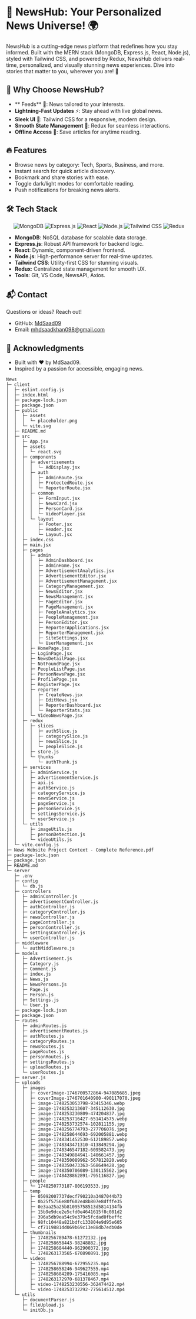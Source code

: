 # 📰 NewsHub: Your Personalized News Universe! 🌍

NewsHub is a cutting-edge news platform that redefines how you stay informed. Built with the MERN stack (MongoDB, Express.js, React, Node.js), styled with Tailwind CSS, and powered by Redux, NewsHub delivers real-time, personalized, and visually stunning news experiences. Dive into stories that matter to you, wherever you are! 🚀

## 🌟 Why Choose NewsHub?

- ** Feeds** 🤖: News tailored to your interests.
- **Lightning-Fast Updates** ⚡️: Stay ahead with live global news.
- **Sleek UI** 🎨: Tailwind CSS for a responsive, modern design.
- **Smooth State Management** 🔄: Redux for seamless interactions.
- **Offline Access** 📖: Save articles for anytime reading.

## 🔥 Features

- Browse news by category: Tech, Sports, Business, and more.
- Instant search for quick article discovery.
- Bookmark and share stories with ease.
- Toggle dark/light modes for comfortable reading.
- Push notifications for breaking news alerts.

## 🛠️ Tech Stack

<p align="center">
  <img src="https://img.shields.io/badge/MongoDB-%234ea94b.svg?style=for-the-badge&logo=mongodb&logoColor=white" alt="MongoDB"/>
  <img src="https://img.shields.io/badge/express.js-%23404d59.svg?style=for-the-badge&logo=express&logoColor=%2361DAFB" alt="Express.js"/>
  <img src="https://img.shields.io/badge/react-%2320232a.svg?style=for-the-badge&logo=react&logoColor=%2361DAFB" alt="React"/>
  <img src="https://img.shields.io/badge/node.js-6DA55F?style=for-the-badge&logo=node.js&logoColor=white" alt="Node.js"/>
  <img src="https://img.shields.io/badge/tailwindcss-%2338B2AC.svg?style=for-the-badge&logo=tailwind-css&logoColor=white" alt="Tailwind CSS"/>
  <img src="https://img.shields.io/badge/redux-%23593d88.svg?style=for-the-badge&logo=redux&logoColor=white" alt="Redux"/>
</p>

- **MongoDB**: NoSQL database for scalable data storage.
- **Express.js**: Robust API framework for backend logic.
- **React**: Dynamic, component-driven frontend.
- **Node.js**: High-performance server for real-time updates.
- **Tailwind CSS**: Utility-first CSS for stunning visuals.
- **Redux**: Centralized state management for smooth UX.
- **Tools**: Git, VS Code, NewsAPI, Axios.

## 📬 Contact

Questions or ideas? Reach out!

- GitHub: [MdSaad09](https://github.com/MdSaad09)
- Email: mhdsaadkhan098@gmail.com

## 🙌 Acknowledgments

- Built with ❤️ by MdSaad09.
- Inspired by a passion for accessible, engaging news.



```
News
├─ client
│  ├─ eslint.config.js
│  ├─ index.html
│  ├─ package-lock.json
│  ├─ package.json
│  ├─ public
│  │  ├─ assets
│  │  │  └─ placeholder.png
│  │  └─ vite.svg
│  ├─ README.md
│  ├─ src
│  │  ├─ App.jsx
│  │  ├─ assets
│  │  │  └─ react.svg
│  │  ├─ components
│  │  │  ├─ advertisements
│  │  │  │  └─ AdDisplay.jsx
│  │  │  ├─ auth
│  │  │  │  ├─ AdminRoute.jsx
│  │  │  │  ├─ ProtectedRoute.jsx
│  │  │  │  └─ ReporterRoute.jsx
│  │  │  ├─ common
│  │  │  │  ├─ FormInput.jsx
│  │  │  │  ├─ NewsCard.jsx
│  │  │  │  ├─ PersonCard.jsx
│  │  │  │  └─ VideoPlayer.jsx
│  │  │  └─ layout
│  │  │     ├─ Footer.jsx
│  │  │     ├─ Header.jsx
│  │  │     └─ Layout.jsx
│  │  ├─ index.css
│  │  ├─ main.jsx
│  │  ├─ pages
│  │  │  ├─ admin
│  │  │  │  ├─ AdminDashboard.jsx
│  │  │  │  ├─ AdminHome.jsx
│  │  │  │  ├─ AdvertisementAnalytics.jsx
│  │  │  │  ├─ AdvertisementEditor.jsx
│  │  │  │  ├─ AdvertisementManagement.jsx
│  │  │  │  ├─ CategoryManagement.jsx
│  │  │  │  ├─ NewsEditor.jsx
│  │  │  │  ├─ NewsManagement.jsx
│  │  │  │  ├─ PageEditor.jsx
│  │  │  │  ├─ PageManagement.jsx
│  │  │  │  ├─ PeopleAnalytics.jsx
│  │  │  │  ├─ PeopleManagement.jsx
│  │  │  │  ├─ PersonEditor.jsx
│  │  │  │  ├─ ReporterApplications.jsx
│  │  │  │  ├─ ReporterManagement.jsx
│  │  │  │  ├─ SiteSettings.jsx
│  │  │  │  └─ UserManagement.jsx
│  │  │  ├─ HomePage.jsx
│  │  │  ├─ LoginPage.jsx
│  │  │  ├─ NewsDetailPage.jsx
│  │  │  ├─ NotFoundPage.jsx
│  │  │  ├─ PeopleListPage.jsx
│  │  │  ├─ PersonNewsPage.jsx
│  │  │  ├─ ProfilePage.jsx
│  │  │  ├─ RegisterPage.jsx
│  │  │  ├─ reporter
│  │  │  │  ├─ CreateNews.jsx
│  │  │  │  ├─ EditNews.jsx
│  │  │  │  ├─ ReporterDashboard.jsx
│  │  │  │  └─ ReporterStats.jsx
│  │  │  └─ VideoNewsPage.jsx
│  │  ├─ redux
│  │  │  ├─ slices
│  │  │  │  ├─ authSlice.js
│  │  │  │  ├─ categorySlice.js
│  │  │  │  ├─ newsSlice.js
│  │  │  │  └─ peopleSlice.js
│  │  │  ├─ store.js
│  │  │  └─ thunks
│  │  │     └─ authThunk.js
│  │  ├─ services
│  │  │  ├─ adminService.js
│  │  │  ├─ advertisementService.js
│  │  │  ├─ api.js
│  │  │  ├─ authService.js
│  │  │  ├─ categoryService.js
│  │  │  ├─ newsService.js
│  │  │  ├─ pageService.js
│  │  │  ├─ personService.js
│  │  │  ├─ settingsService.js
│  │  │  └─ userService.js
│  │  └─ utils
│  │     ├─ imageUtils.js
│  │     ├─ personDetection.js
│  │     └─ videoUtils.js
│  └─ vite.config.js
├─ News Website Project Context - Complete Reference.pdf
├─ package-lock.json
├─ package.json
├─ README.md
└─ server
   ├─ .env
   ├─ config
   │  └─ db.js
   ├─ controllers
   │  ├─ adminController.js
   │  ├─ advertisementController.js
   │  ├─ authController.js
   │  ├─ categoryController.js
   │  ├─ newsController.js
   │  ├─ pageController.js
   │  ├─ personController.js
   │  ├─ settingsController.js
   │  └─ userController.js
   ├─ middleware
   │  └─ authMiddleware.js
   ├─ models
   │  ├─ Advertisement.js
   │  ├─ Category.js
   │  ├─ Comment.js
   │  ├─ index.js
   │  ├─ News.js
   │  ├─ NewsPersons.js
   │  ├─ Page.js
   │  ├─ Person.js
   │  ├─ Settings.js
   │  └─ User.js
   ├─ package-lock.json
   ├─ package.json
   ├─ routes
   │  ├─ adminRoutes.js
   │  ├─ advertisementRoutes.js
   │  ├─ authRoutes.js
   │  ├─ categoryRoutes.js
   │  ├─ newsRoutes.js
   │  ├─ pageRoutes.js
   │  ├─ personRoutes.js
   │  ├─ settingsRoutes.js
   │  ├─ uploadRoutes.js
   │  └─ userRoutes.js
   ├─ server.js
   ├─ uploads
   │  ├─ images
   │  │  ├─ coverImage-1746700572864-947085685.jpeg
   │  │  ├─ coverImage-1746701640900-490117070.jpeg
   │  │  ├─ image-1748253053798-93415346.webp
   │  │  ├─ image-1748253213607-345112630.jpg
   │  │  ├─ image-1748253230809-474204837.jpg
   │  │  ├─ image-1748253716427-651414575.webp
   │  │  ├─ image-1748253732574-102811155.jpg
   │  │  ├─ image-1748256774793-277706076.jpeg
   │  │  ├─ image-1748258644693-692005881.webp
   │  │  ├─ image-1748341452530-612189857.webp
   │  │  ├─ image-1748343471310-413849294.jpg
   │  │  ├─ image-1748346547182-609582473.jpg
   │  │  ├─ image-1748349884941-140661457.jpg
   │  │  ├─ image-1748350089962-567812820.webp
   │  │  ├─ image-1748350473363-568649428.jpg
   │  │  ├─ image-1748350706089-130115562.jpeg
   │  │  └─ image-1748428862891-795116827.jpg
   │  ├─ people
   │  │  └─ 1748250773187-806193533.jpg
   │  ├─ temp
   │  │  ├─ 05092007737decf790210a3487044b73
   │  │  ├─ 0b25f5756e80f602e48b807e8dfffe35
   │  │  ├─ 0e3aa25a25b81095758513d5814134fb
   │  │  ├─ 15b9e9dce2e5cfd0e4641615f8c081d2
   │  │  ├─ 396a5db9ea54c9e379c5fcdad0fbeffc
   │  │  ├─ 98fc10448a821bdfc133804e9d95e605
   │  │  └─ cf7119881dd069b69c13e88db7edb0de
   │  ├─ thumbnails
   │  │  ├─ 1748256789478-61272132.jpg
   │  │  ├─ 1748258658443-98248882.jpg
   │  │  ├─ 1748258684440-962900372.jpg
   │  │  └─ 1748263173565-670890891.jpg
   │  └─ videos
   │     ├─ 1748256788994-672955235.mp4
   │     ├─ 1748258658246-949627555.mp4
   │     ├─ 1748258684289-175416085.mp4
   │     ├─ 1748263172970-681378467.mp4
   │     ├─ video-1748253230556-362474422.mp4
   │     └─ video-1748253732292-775614512.mp4
   └─ utils
      ├─ documentParser.js
      ├─ fileUpload.js
      └─ initDb.js

```